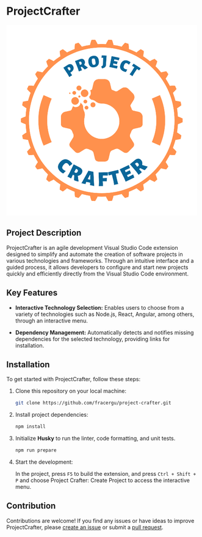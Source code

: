 # ProjectCrafter

![ProjectCrafter Logo](images/ProjectCrafterLogo.png)

## Project Description

ProjectCrafter is an agile development Visual Studio Code extension designed to simplify and automate the creation of software projects in various technologies and frameworks. Through an intuitive interface and a guided process, it allows developers to configure and start new projects quickly and efficiently directly from the Visual Studio Code environment.

## Key Features

- **Interactive Technology Selection:** Enables users to choose from a variety of technologies such as Node.js, React, Angular, among others, through an interactive menu.

- **Dependency Management:** Automatically detects and notifies missing dependencies for the selected technology, providing links for installation.

## Installation

To get started with ProjectCrafter, follow these steps:

1. Clone this repository on your local machine:

   ```bash
   git clone https://github.com/fracergu/project-crafter.git
   ```

2. Install project dependencies:
   ```bash
   npm install
   ```
3. Initialize **Husky** to run the linter, code formatting, and unit tests.
   ```bash
   npm run prepare
   ```
4. Start the development:

   In the project, press `F5` to build the extension, and press `Ctrl + Shift + P` and choose Project Crafter: Create Project to access the interactive menu.

## Contribution

Contributions are welcome! If you find any issues or have ideas to improve ProjectCrafter, please [create an issue](https://github.com/fracergu/project-crafter/issues) or submit a [pull request](https://github.com/fracergu/project-crafter/pulls).
